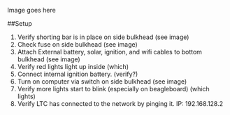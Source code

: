 
Image goes here

##Setup
1. Verify shorting bar is in place on side bulkhead (see image)
1. Check fuse on side bulkhead (see image)
1. Attach External battery, solar, ignition, and wifi cables to bottom bulkhead (see image)
1. Verify red lights light up inside (which)
1. Connect internal ignition battery. (verify?)
1. Turn on computer via switch on side bulkhead (see image)
1. Verify more lights start to blink (especially on beagleboard) (which lights)
1. Verify LTC has connected to the network by pinging it. IP: 192.168.128.2
